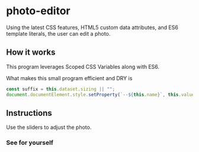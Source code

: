 # photo-editor
Using the latest CSS features, HTML5 custom data attributes, and ES6 template literals, the user can edit a photo.

## How it works
This program leverages Scoped CSS Variables along with ES6.

What makes this small program efficient and DRY is
```JavaScript
const suffix = this.dataset.sizing || "";
document.documentElement.style.setProperty(`--${this.name}`, this.value + suffix);
```
## Instructions
Use the sliders to adjust the photo.

### See for yourself
